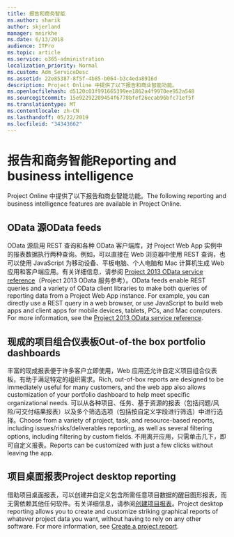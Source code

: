 ```yaml
---
title: 报告和商务智能
ms.author: sharik
author: skjerland
manager: mnirkhe
ms.date: 6/13/2018
audience: ITPro
ms.topic: article
ms.service: o365-administration
localization_priority: Normal
ms.custom: Adm_ServiceDesc
ms.assetid: 22e85387-8f5f-4b85-b064-b3c4eda8916d
description: Project Online 中提供了以下报告和商业智能功能。
ms.openlocfilehash: d5120c03f991665399ee1862a4f9970ee952a548
ms.sourcegitcommit: 15e92292209454f6778bfef26ecab96bfc71ef5f
ms.translationtype: MT
ms.contentlocale: zh-CN
ms.lasthandoff: 05/22/2019
ms.locfileid: "34343662"
---
```

# <a name="reporting-and-business-intelligence"></a><span data-ttu-id="af3aa-103">报告和商务智能</span><span class="sxs-lookup"><span data-stu-id="af3aa-103">Reporting and business intelligence</span></span>

<span data-ttu-id="af3aa-104">Project Online 中提供了以下报告和商业智能功能。</span><span class="sxs-lookup"><span data-stu-id="af3aa-104">The following reporting and business intelligence features are available in Project Online.</span></span>
  
## <a name="odata-feeds"></a><span data-ttu-id="af3aa-105">OData 源</span><span class="sxs-lookup"><span data-stu-id="af3aa-105">OData feeds</span></span>
<span data-ttu-id="af3aa-106"><a name="bkmk_ODataFeeds"> </a></span><span class="sxs-lookup"><span data-stu-id="af3aa-106"></span></span>

<span data-ttu-id="af3aa-p101">OData 源启用 REST 查询和各种 OData 客户端库，对 Project Web App 实例中的报表数据执行两种查询。例如，可以直接在 Web 浏览器中使用 REST 查询，也可以使用 JavaScript 为移动设备、平板电脑、个人电脑和 Mac 计算机生成 Web 应用和客户端应用。有关详细信息，请参阅 [Project 2013 OData service reference](http://go.microsoft.com/fwlink/?LinkID=823655&amp;clcid=0x409)（Project 2013 OData 服务参考）。</span><span class="sxs-lookup"><span data-stu-id="af3aa-p101">OData feeds enable REST queries and a variety of OData client libraries to make both queries of reporting data from a Project Web App instance. For example, you can directly use a REST query in a web browser, or use JavaScript to build web apps and client apps for mobile devices, tablets, PCs, and Mac computers. For more information, see the [Project 2013 OData service reference](http://go.microsoft.com/fwlink/?LinkID=823655&amp;clcid=0x409).</span></span>
  
## <a name="out-of-the-box-portfolio-dashboards"></a><span data-ttu-id="af3aa-110">现成的项目组合仪表板</span><span class="sxs-lookup"><span data-stu-id="af3aa-110">Out-of-the box portfolio dashboards</span></span>
<span data-ttu-id="af3aa-111"><a name="bkmk_OutOfTheBoxPortfolioDashboards"> </a></span><span class="sxs-lookup"><span data-stu-id="af3aa-111"></span></span>

<span data-ttu-id="af3aa-112">丰富的现成报表便于许多客户立即使用，Web 应用还允许自定义项目组合仪表板，有助于满足特定的组织需求。</span><span class="sxs-lookup"><span data-stu-id="af3aa-112">Rich, out-of-box reports are designed to be immediately useful for many customers, and the web app also allows customization of your portfolio dashboard to help meet specific organizational needs.</span></span> <span data-ttu-id="af3aa-113">可以从各种项目、任务、基于资源的报表（包括问题/风险/可交付结果报表）以及多个筛选选项（包括按自定义字段进行筛选）中进行选择。</span><span class="sxs-lookup"><span data-stu-id="af3aa-113">Choose from a variety of project, task, and resource-based reports, including issues/risks/deliverables reporting, as well as several filtering options, including filtering by custom fields.</span></span> <span data-ttu-id="af3aa-114">不用离开应用，只需单击几下，即可自定义报表。</span><span class="sxs-lookup"><span data-stu-id="af3aa-114">Reports can be customized with just a few clicks without leaving the app.</span></span> 
  
## <a name="project-desktop-reporting"></a><span data-ttu-id="af3aa-115">项目桌面报表</span><span class="sxs-lookup"><span data-stu-id="af3aa-115">Project desktop reporting</span></span>
<span data-ttu-id="af3aa-116"><a name="bkmk_ProjectDesktopReporting"> </a></span><span class="sxs-lookup"><span data-stu-id="af3aa-116"></span></span>

<span data-ttu-id="af3aa-p103">借助项目桌面报表，可以创建并自定义包含所需任意项目数据的醒目图形报表，而无需依赖其他任何软件。有关详细信息，请参阅[创建项目报表](http://go.microsoft.com/fwlink/?LinkID=823657&amp;clcid=0x409)。</span><span class="sxs-lookup"><span data-stu-id="af3aa-p103">Project desktop reporting allows you to create and customize striking graphical reports of whatever project data you want, without having to rely on any other software. For more information, see [Create a project report](http://go.microsoft.com/fwlink/?LinkID=823657&amp;clcid=0x409).</span></span>
  

